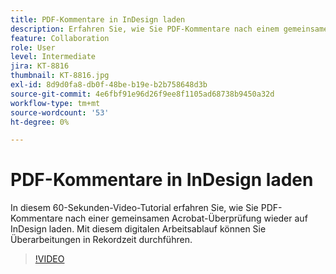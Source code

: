 ```yaml
---
title: PDF-Kommentare in InDesign laden
description: Erfahren Sie, wie Sie PDF-Kommentare nach einem gemeinsamen Acrobat-Review wieder auf InDesign laden.
feature: Collaboration
role: User
level: Intermediate
jira: KT-8816
thumbnail: KT-8816.jpg
exl-id: 8d9d0fa8-db0f-48be-b19e-b2b758648d3b
source-git-commit: 4e6fbf91e96d26f9ee8f1105ad68738b9450a32d
workflow-type: tm+mt
source-wordcount: '53'
ht-degree: 0%

---
```


# PDF-Kommentare in InDesign laden

In diesem 60-Sekunden-Video-Tutorial erfahren Sie, wie Sie PDF-Kommentare nach einer gemeinsamen Acrobat-Überprüfung wieder auf InDesign laden. Mit diesem digitalen Arbeitsablauf können Sie Überarbeitungen in Rekordzeit durchführen.

>[!VIDEO](https://video.tv.adobe.com/v/336907?quality=12&learn=on&hidetitle=true)
